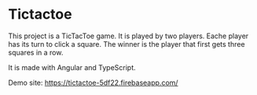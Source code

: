 # Tictactoe

This project is a TicTacToe game. It is played by two players. Eache player has its turn to click a square. The winner is the player that first gets three squares in a row.

It is made with Angular and TypeScript.

Demo site:
https://tictactoe-5df22.firebaseapp.com/
